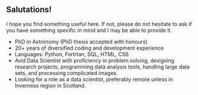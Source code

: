 ## Salutations! 

I hope you find something useful here. If not, please do not hesitate to ask if you have something specific in mind and I may be able to provide it.

- PhD in Astronomy (PhD thesis accepted with honours)
- 20+ years of diversified coding and development experience
- Languages: Python, Fortrtan, SQL, HTML, CSS
- Avid Data Scientist with proficiency in problem solving, designing research projects, programming data analysis tools, handling large data sets, and processing complicated images.
- Looking for a role as a data scientist, preferably remote unless in Inverness region in Scotland.



<!--
### Hi there 👋

**RTFRekola/RTFRekola** is a ✨ _special_ ✨ repository because its `README.md` (this file) appears on your GitHub profile.

Here are some ideas to get you started:

- 🔭 I’m currently working on ...
- 🌱 I’m currently learning ...
- 👯 I’m looking to collaborate on ...
- 🤔 I’m looking for help with ...
- 💬 Ask me about ...
- 📫 How to reach me: ...
- 😄 Pronouns: ...
- ⚡ Fun fact: ...
-->
